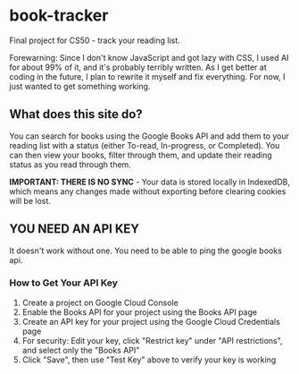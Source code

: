 # book-tracker
Final project for CS50 - track your reading list.

Forewarning: Since I don't know JavaScript and got lazy with CSS, I used AI for about 99% of it, and it's probably terribly written. As I get better at coding in the future, I plan to rewrite it myself and fix everything. For now, I just wanted to get something working.

## What does this site do?
You can search for books using the Google Books API and add them to your reading list with a status (either To-read, In-progress, or Completed). You can then view your books, filter through them, and update their reading status as you read through them.

**IMPORTANT: THERE IS NO SYNC** - Your data is stored locally in IndexedDB, which means any changes made without exporting before clearing cookies will be lost.

## YOU NEED AN API KEY 
It doesn't work without one. You need to be able to ping the google books api.

### How to Get Your API Key
  1. Create a project on Google Cloud Console
  2. Enable the Books API for your project using the Books API page
  3. Create an API key for your project using the Google Cloud Credentials page
  4. For security: Edit your key, click "Restrict key" under "API restrictions", and select only the "Books API"
  5. Click "Save", then use "Test Key" above to verify your key is working


